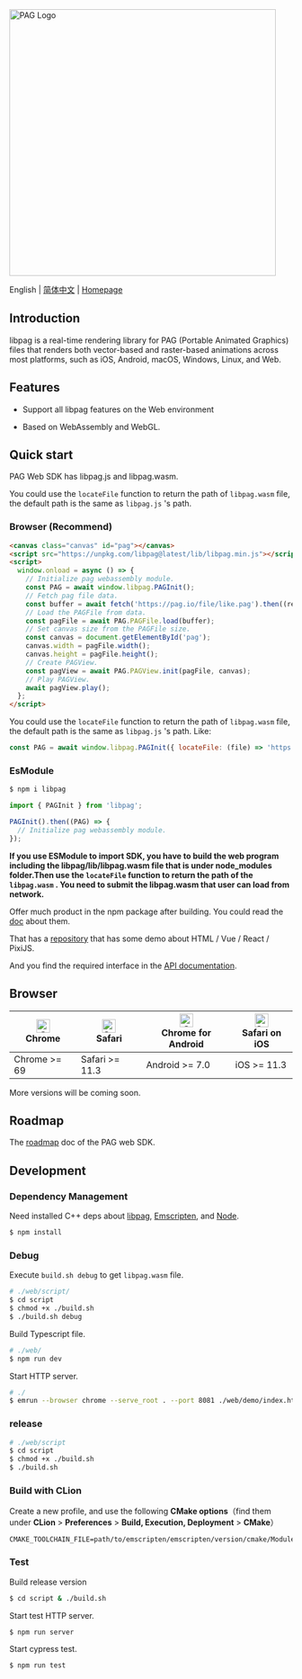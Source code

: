 <img src="https://pag.io/img/readme/logo.png" alt="PAG Logo" width="474"/>

English | [简体中文](./README.zh_CN.md) | [Homepage](https://pag.io)

## Introduction

libpag is a real-time rendering library for PAG (Portable Animated Graphics) files that renders both
vector-based and raster-based animations across most platforms, such as iOS, Android, macOS,
Windows, Linux, and Web.

## Features

- Support all libpag features on the Web environment

- Based on WebAssembly and WebGL.

## Quick start

PAG Web SDK has libpag.js and libpag.wasm.

You could use the `locateFile` function to return the path of `libpag.wasm` file, the default path is the same as `libpag.js` 's path.

### Browser (Recommend)

```html
<canvas class="canvas" id="pag"></canvas>
<script src="https://unpkg.com/libpag@latest/lib/libpag.min.js"></script>
<script>
  window.onload = async () => {
    // Initialize pag webassembly module.
    const PAG = await window.libpag.PAGInit();
    // Fetch pag file data.
    const buffer = await fetch('https://pag.io/file/like.pag').then((response) => response.arrayBuffer());
    // Load the PAGFile from data.
    const pagFile = await PAG.PAGFile.load(buffer);
    // Set canvas size from the PAGFile size.
    const canvas = document.getElementById('pag');
    canvas.width = pagFile.width();
    canvas.height = pagFile.height();
    // Create PAGView.
    const pagView = await PAG.PAGView.init(pagFile, canvas);
    // Play PAGView.
    await pagView.play();
  };
</script>
```

You could use the `locateFile` function to return the path of `libpag.wasm` file, the default path is the same as `libpag.js` 's path. Like:

```js
const PAG = await window.libpag.PAGInit({ locateFile: (file) => 'https://pag.io/file/' + file });
```

### EsModule

```bash
$ npm i libpag
```

```js
import { PAGInit } from 'libpag';

PAGInit().then((PAG) => {
  // Initialize pag webassembly module.
});
```

**If you use ESModule to import SDK, you have to build the web program including the libpag/lib/libpag.wasm file that is under node_modules folder.Then use the `locateFile` function to return the path of the `libpag.wasm` . You need to submit the libpag.wasm that user can load from network.**

Offer much product in the npm package after building. You could read the [doc](./doc/develop-install.md) about them.

That has a [repository](https://github.com/libpag/pag-web) that has some demo about HTML / Vue / React / PixiJS.

And you find the required interface in the [API documentation](https://pag.io/docs/apis-web.html).

## Browser

| [<img src="https://raw.githubusercontent.com/alrra/browser-logos/master/src/chrome/chrome_48x48.png" alt="Chrome" width="24px" height="24px" />](http://godban.github.io/browsers-support-badges/)<br/>Chrome | [<img src="https://raw.githubusercontent.com/alrra/browser-logos/master/src/safari/safari_48x48.png" alt="Safari" width="24px" height="24px" />](http://godban.github.io/browsers-support-badges/)<br/>Safari | [<img src="https://raw.githubusercontent.com/alrra/browser-logos/master/src/chrome/chrome_48x48.png" alt="Chrome" width="24px" height="24px" />](http://godban.github.io/browsers-support-badges/)<br/>Chrome for Android | [<img src="https://raw.githubusercontent.com/alrra/browser-logos/master/src/safari/safari_48x48.png" alt="Safari" width="24px" height="24px" />](http://godban.github.io/browsers-support-badges/)<br/>Safari on iOS |
| ------------------------------------------------------------------------------------------------------------------------------------------------------------------------------------------------------------- | ------------------------------------------------------------------------------------------------------------------------------------------------------------------------------------------------------------- | ------------------------------------------------------------------------------------------------------------------------------------------------------------------------------------------------------------------------- | -------------------------------------------------------------------------------------------------------------------------------------------------------------------------------------------------------------------- |
| Chrome >= 69                                                                                                                                                                                                  | Safari >= 11.3                                                                                                                                                                                                | Android >= 7.0                                                                                                                                                                                                            | iOS >= 11.3                                                                                                                                                                                                          |

More versions will be coming soon.

## Roadmap

The [roadmap](https://github.com/Tencent/libpag/wiki/PAG-Web-roadmap) doc of the PAG web SDK.

## Development

### Dependency Management

Need installed C++ deps about [libpag](https://github.com/Tencent/libpag), [Emscripten](https://emscripten.org/docs/getting_started/downloads.html), and [Node](https://nodejs.org/).

```bash
$ npm install
```

### Debug

Execute `build.sh debug` to get `libpag.wasm` file.

```bash
# ./web/script/
$ cd script
$ chmod +x ./build.sh
$ ./build.sh debug
```

Build Typescript file.

```bash
# ./web/
$ npm run dev
```

Start HTTP server.

```bash
# ./
$ emrun --browser chrome --serve_root . --port 8081 ./web/demo/index.html
```

### release

```bash
# ./web/script
$ cd script
$ chmod +x ./build.sh
$ ./build.sh
```

### Build with CLion

Create a new profile, and use the following **CMake options**（find them under **CLion** > **Preferences** > **Build, Execution, Deployment** > **CMake**）

```
CMAKE_TOOLCHAIN_FILE=path/to/emscripten/emscripten/version/cmake/Modules/Platform/Emscripten.cmake
```

### Test

Build release version

```bash
$ cd script & ./build.sh
```

Start test HTTP server.

```bash
$ npm run server
```

Start cypress test.

```bash
$ npm run test
```
